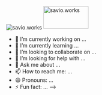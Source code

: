 <img align="center" alt="savio.works" src="https://raw.githubusercontent.com/saviomartin/saviomartin/master/assets/banner.gif"/>

<img width="120px" height="60px" alt="savio.works" src="https://github.com/saviomartin/saviomartin/blob/master/assets/About.png?raw=true"/>

- 🔭 I’m currently working on ...
- 🌱 I’m currently learning ...
- 👯 I’m looking to collaborate on ...
- 🤔 I’m looking for help with ...
- 💬 Ask me about ...
- 📫 How to reach me: ...
- 😄 Pronouns: ...
- ⚡ Fun fact: ...
-->
